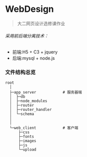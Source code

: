 # WebDesign
> 大二网页设计选修课作业<br>
###### 采用前后端分离技术： 
+ 前端:H5 + C3 + jquery 
+ 后端:mysql + node.js


### 文件结构总览
```
root
  │
  ├─app_server            # 服务器端
  │  ├─db
  │  ├─node_modules
  │  ├─router
  │  ├─router_handler
  │  └─schema
  │
  │ 
  └─web_client            # 客户端
      ├─css
      ├─fonts
      ├─images
      ├─js
      └─upload
```
